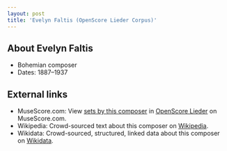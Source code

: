 ```yaml
---
layout: post
title: 'Evelyn Faltis (OpenScore Lieder Corpus)'
---
```


## About Evelyn Faltis

- Bohemian composer
- Dates: 1887–1937

## External links

- MuseScore.com: View [sets by this composer] in [OpenScore Lieder] on MuseScore.com.
- Wikipedia: Crowd-sourced text about this composer on [Wikipedia].
- Wikidata: Crowd-sourced, structured, linked data about this composer on [Wikidata].

[Wikipedia]: https://en.wikipedia.org/wiki/Evelyn_Faltis
[Wikidata]: https://www.wikidata.org/wiki/Q5416317
[sets by this composer]: https://musescore.com/openscore-lieder-corpus/sets?order=title&text=Faltis,+Evelyn
[OpenScore Lieder]: https://musescore.com/openscore-lieder-corpus


